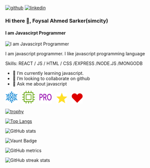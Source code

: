 [<img src='https://cdn.jsdelivr.net/npm/simple-icons@3.0.1/icons/github.svg' alt='github' height='40'>](https://github.com/https://github.com/simcity20)  [<img src='https://cdn.jsdelivr.net/npm/simple-icons@3.0.1/icons/linkedin.svg' alt='linkedin' height='40'>](https://www.linkedin.com/in/https://www.linkedin.com/in/foysal-ahmed-sarker-simcity-6b204a339//)  
### Hi there 👋, Foysal Ahmed Sarker(simcity)
#### I am Javascirpt Programmer
![I am Javascirpt Programmer](https://media.licdn.com/dms/image/v2/D5616AQE-n7Z7pmC4KA/profile-displaybackgroundimage-shrink_350_1400/profile-displaybackgroundimage-shrink_350_1400/0/1731773722693?e=1736985600&v=beta&t=Rm37FJRHC9_Ts5XjXZz1tL9xXgK44IuL-26u23Db0V8)

I am javascript programmer. I like javascript programming language

Skills: REACT / JS / HTML / CSS /EXPRESS /NODE.JS /MONGODB

- 🌱 I’m currently learning javascript. 
- 👯 I’m looking to collaborate on github 
- 💬 Ask me about javascript 




<a href='https://archiveprogram.github.com/'><img src='https://raw.githubusercontent.com/acervenky/animated-github-badges/master/assets/acbadge.gif' width='40' height='40'></a> <a href='https://docs.github.com/en/developers'><img src='https://raw.githubusercontent.com/acervenky/animated-github-badges/master/assets/devbadge.gif' width='40' height='40'></a> <a href='https://github.com/pricing'><img src='https://raw.githubusercontent.com/acervenky/animated-github-badges/master/assets/pro.gif' width='40' height='40'></a> <a href='https://stars.github.com/'><img src='https://raw.githubusercontent.com/acervenky/animated-github-badges/master/assets/starbadge.gif' width='35' height='35'></a> <a href='https://docs.github.com/en/github/supporting-the-open-source-community-with-github-sponsors'><img src='https://raw.githubusercontent.com/acervenky/animated-github-badges/master/assets/sponsorbadge.gif' width='35' height='35'></a> 

[![trophy](https://github-profile-trophy.vercel.app/?username=https://github.com/simcity20)](https://github.com/ryo-ma/github-profile-trophy)

[![Top Langs](https://github-readme-stats.vercel.app/api/top-langs/?username=https://github.com/simcity20)](https://github.com/anuraghazra/github-readme-stats)

![GitHub stats](https://github-readme-stats.vercel.app/api?username=https://github.com/simcity20&show_icons=true&count_private=true)  

![Vaunt Badge](https://api.vaunt.dev/v1/github/entities/https://github.com/simcity20/contributions?format=svg&private=true)  

![GitHub metrics](https://metrics.lecoq.io/https://github.com/simcity20)  

![GitHub streak stats](https://streak-stats.demolab.com/?user=https://github.com/simcity20)  

